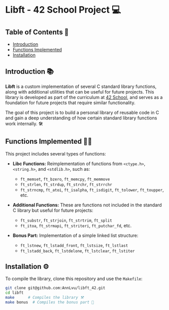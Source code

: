 # Libft - 42 School Project 💻

## Table of Contents 📜

- [Introduction](#introduction)
- [Functions Implemented](#functions-implemented)
- [Installation](#installation)


## Introduction 📚

**Libft** is a custom implementation of several C standard library functions, along with additional utilities that can be useful for future projects. This library is developed as part of the curriculum at [42 School](https://www.42.fr/), and serves as a foundation for future projects that require similar functionality.

The goal of this project is to build a personal library of reusable code in C and gain a deep understanding of how certain standard library functions work internally. 🛠️

## Functions Implemented 🧑‍💻

This project includes several types of functions:
- **Libc Functions:** Reimplementation of functions from `<ctype.h>`, `<string.h>`, and `<stdlib.h>`, such as:
  - `ft_memset`, `ft_bzero`, `ft_memcpy`, `ft_memmove`
  - `ft_strlen`, `ft_strdup`, `ft_strchr`, `ft_strrchr`
  - `ft_strncmp`, `ft_atoi`, `ft_isalpha`, `ft_isdigit`, `ft_tolower`, `ft_toupper`, etc.

- **Additional Functions:** These are functions not included in the standard C library but useful for future projects:
  - `ft_substr`, `ft_strjoin`, `ft_strtrim`, `ft_split`
  - `ft_itoa`, `ft_strmapi`, `ft_striteri`, `ft_putchar_fd`, etc.

- **Bonus Part:** Implementation of a simple linked list structure:
  - `ft_lstnew`, `ft_lstadd_front`, `ft_lstsize`, `ft_lstlast`
  - `ft_lstadd_back`, `ft_lstdelone`, `ft_lstclear`, `ft_lstiter`


## Installation ⚙️

To compile the library, clone this repository and use the `Makefile`:

```bash
git clone git@github.com:AnnLvu/libft_42.git
cd libft
make      # Compiles the library ⚒️
make bonus  # Compiles the bonus part 🚀

